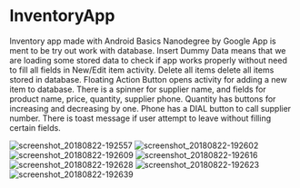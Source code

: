 # InventoryApp
Inventory app made with Android Basics Nanodegree by Google
App is ment to be try out work with database.
Insert Dummy Data means that we are loading some stored data to check if app works properly without need to fill all fields in New/Edit 
item activity.
Delete all items delete all items stored in database.
Floating Action Button opens activity for adding a new item to database.
There is a spinner for supplier name, and fields for product name, price, quantity, supplier phone.
Quantity has buttons for increasing and decreasing by one.
Phone has a DIAL button to call supplier number.
There is toast message if user attempt to leave without filling certain fields.

![screenshot_20180822-192557](https://user-images.githubusercontent.com/38352022/44479831-05ca5a80-a642-11e8-81d6-1bb61cdc5d0f.png)
![screenshot_20180822-192602](https://user-images.githubusercontent.com/38352022/44480324-41195900-a643-11e8-87ea-e7608e952238.png)
![screenshot_20180822-192609](https://user-images.githubusercontent.com/38352022/44480367-54c4bf80-a643-11e8-8e44-5e3c25e94bb9.png)
![screenshot_20180822-192616](https://user-images.githubusercontent.com/38352022/44480405-69a15300-a643-11e8-91ee-6d1f6266fa5a.png)
![screenshot_20180822-192628](https://user-images.githubusercontent.com/38352022/44480433-7756d880-a643-11e8-9e61-df66ca0a070c.png)
![screenshot_20180822-192623](https://user-images.githubusercontent.com/38352022/44480455-850c5e00-a643-11e8-8b77-98eb2aec59e7.png)
![screenshot_20180822-192639](https://user-images.githubusercontent.com/38352022/44480469-8f2e5c80-a643-11e8-820c-c9d13adff17a.png)
